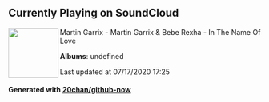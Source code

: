 ## Currently Playing on SoundCloud

[<img align="left" width="100" src="https://i1.sndcdn.com/artworks-000173856749-yd3we5-t120x120.jpg">](https://soundcloud.com/martingarrix/itnol)

Martin Garrix - Martin Garrix & Bebe Rexha - In The Name Of Love

**Albums**: undefined

Last updated at 07/17/2020 17:25

#### Generated with [20chan/github-now](https://github.com/20chan/github-now)


<!--
**20chan/20chan** is a ✨ _special_ ✨ repository because its `README.md` (this file) appears on your GitHub profile.

Here are some ideas to get you started:

- 🔭 I’m currently working on ...
- 🌱 I’m currently learning ...
- 👯 I’m looking to collaborate on ...
- 🤔 I’m looking for help with ...
- 💬 Ask me about ...
- 📫 How to reach me: ...
- 😄 Pronouns: ...
- ⚡ Fun fact: ...
-->
